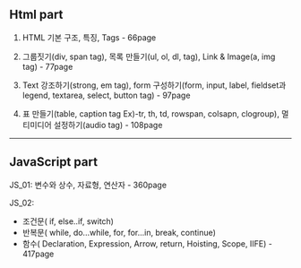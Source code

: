 Html part
---
1. HTML 기본 구조, 특징, Tags - 66page

2. 그룹짓기(div, span tag), 목록 만들기(ul, ol, dl, tag), Link & Image(a, img tag) - 77page

3. Text 강조하기(strong, em tag), form 구성하기(form, input, label, fieldset과 legend, textarea, select, button tag) - 97page

4. 표 만들기(table, caption tag Ex)-tr, th, td, rowspan, colsapn, clogroup), 멀티미디어 설정하기(audio tag) - 108page

---
JavaScript part
---
JS_01: 변수와 상수, 자료형, 연산자 - 360page

JS_02:
- 조건문( if, else..if, switch)
- 반복문( while, do...while, for, for...in, break, continue)
- 함수( Declaration, Expression, Arrow, return, Hoisting, Scope, IIFE) - 417page
